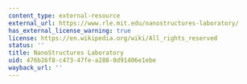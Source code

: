 ```yaml
---
content_type: external-resource
external_url: https://www.rle.mit.edu/nanostructures-laboratory/
has_external_license_warning: true
license: https://en.wikipedia.org/wiki/All_rights_reserved
status: ''
title: NanoStructures Laboratory
uid: 476b26f8-c473-47fe-a288-0d91406e1ebe
wayback_url: ''
---
```

